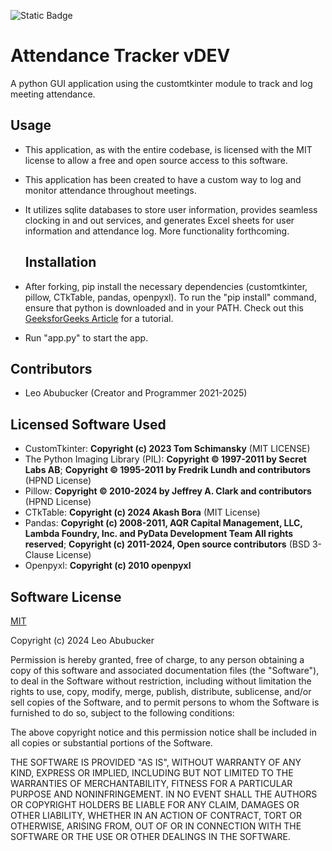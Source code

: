![Static Badge](https://img.shields.io/badge/Towson_Robotics-%23800000)

# Attendance Tracker vDEV
A python GUI application using the customtkinter module to track and log meeting attendance. 

## Usage 
- This application, as with the entire codebase, is licensed with the MIT license to allow a free and open source access to this software.
- This application has been created to have a custom way to log and monitor attendance throughout meetings.
- It utilizes sqlite databases to store user information, provides seamless clocking in and out services, and generates Excel sheets for user information and attendance log. More functionality forthcoming.

  ## Installation
- After forking, pip install the necessary dependencies (customtkinter, pillow, CTkTable, pandas, openpyxl). To run the "pip install" command, ensure that python is downloaded and in your PATH. Check out this [GeeksforGeeks Article](https://www.geeksforgeeks.org/how-to-install-pip-on-windows/) for a tutorial.
- Run "app.py" to start the app.

## Contributors
- Leo Abubucker (Creator and Programmer 2021-2025)

## Licensed Software Used
- CustomTkinter: **Copyright (c) 2023 Tom Schimansky** (MIT LICENSE)
- The Python Imaging Library (PIL): **Copyright © 1997-2011 by Secret Labs AB**; **Copyright © 1995-2011 by Fredrik Lundh and contributors** (HPND License)
- Pillow: **Copyright © 2010-2024 by Jeffrey A. Clark and contributors** (HPND License)
- CTkTable: **Copyright (c) 2024 Akash Bora** (MIT License)
- Pandas: **Copyright (c) 2008-2011, AQR Capital Management, LLC, Lambda Foundry, Inc. and PyData Development Team All rights reserved**; **Copyright (c) 2011-2024, Open source contributors** (BSD 3-Clause License)
- Openpyxl: **Copyright (c) 2010 openpyxl**
  
## Software License
[MIT](https://choosealicense.com/licenses/mit/)

Copyright (c) 2024 Leo Abubucker

Permission is hereby granted, free of charge, to any person obtaining a copy
of this software and associated documentation files (the "Software"), to deal
in the Software without restriction, including without limitation the rights
to use, copy, modify, merge, publish, distribute, sublicense, and/or sell
copies of the Software, and to permit persons to whom the Software is
furnished to do so, subject to the following conditions:

The above copyright notice and this permission notice shall be included in all
copies or substantial portions of the Software.

THE SOFTWARE IS PROVIDED "AS IS", WITHOUT WARRANTY OF ANY KIND, EXPRESS OR
IMPLIED, INCLUDING BUT NOT LIMITED TO THE WARRANTIES OF MERCHANTABILITY,
FITNESS FOR A PARTICULAR PURPOSE AND NONINFRINGEMENT. IN NO EVENT SHALL THE
AUTHORS OR COPYRIGHT HOLDERS BE LIABLE FOR ANY CLAIM, DAMAGES OR OTHER
LIABILITY, WHETHER IN AN ACTION OF CONTRACT, TORT OR OTHERWISE, ARISING FROM,
OUT OF OR IN CONNECTION WITH THE SOFTWARE OR THE USE OR OTHER DEALINGS IN THE
SOFTWARE.
